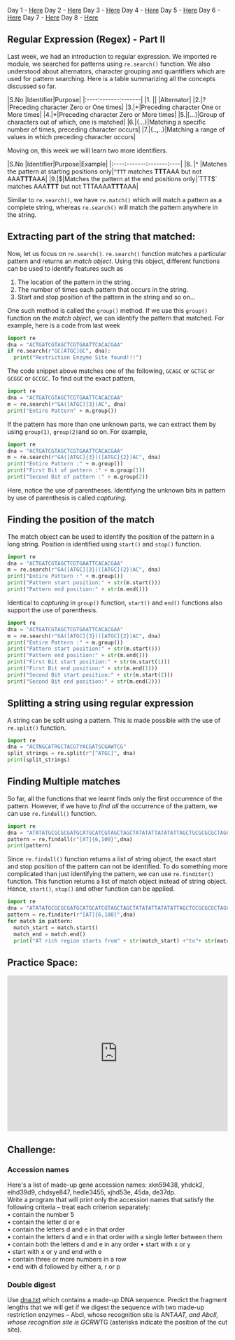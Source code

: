 Day 1 - [Here](https://rameshbalan.github.io/Python-Course/Day1) 
Day 2 - [Here](https://rameshbalan.github.io/Python-Course/Day2) 
Day 3 - [Here](https://rameshbalan.github.io/Python-Course/Day3)
Day 4 - [Here](https://rameshbalan.github.io/Python-Course/Day4)
Day 5 - [Here](https://rameshbalan.github.io/Python-Course/Day5)
Day 6 - [Here](https://rameshbalan.github.io/Python-Course/Day6)
Day 7 - [Here](https://rameshbalan.github.io/Python-Course/Day7)
Day 8 - [Here](https://rameshbalan.github.io/Python-Course/Day8)

## Regular Expression (Regex) - Part II

Last week, we had an introduction to regular expression. We imported re module, we searched for patterns using `re.search()` function. We also understood about alternators, character grouping and quantifiers which are used for pattern searching. Here is a table summarizing all the concepts discussed so far.

|S.No |Identifier|Purpose|
|:----:-------:-------|
|1.   |&#x7c; |Alternator|
|2.|?|Preceding character Zero or One times|
|3.|+|Preceding character One or More times|
|4.|*|Preceding character Zero or More times|
|5.|[...]|Group of characters out of which, one is matched|
|6.|{...}|Matching a specific number of times, preceding character occurs|
|7.|{..**,**..}|Matching a range of values in which preceding character occurs|

Moving on, this week we will learn two more identifiers.

|S.No |Identifier|Purpose|Example|
|:----:-------:-------:----|
|8.   |^ |Matches the pattern at starting positions only|`^TTT` matches **TTT**AAA but not AAA**TTT**AAA|
|9.|$|Matches the pattern at the end positions only|`TTT$` matches AAA**TTT** but not TTTAAAA**TTT**AAA|

Similar to `re.search()`, we have `re.match()` which will match a pattern as a complete string, whereas `re.search()` will match the pattern anywhere in the string.

## Extracting part of the string that matched:

Now, let us focus on `re.search()`. `re.search()` function matches a particular pattern and returns an *match object*. Using this object, different functions can be used to identify features such as  
1. The location of the pattern in the string.
2. The number of times each pattern that occurs in the string.
3. Start and stop position of the pattern in the string and so on...

One such method is called the `group()` method. If we use this `group()` function on the  *match object*, we can identify the pattern that matched. For example, here is a code from last week

```python
import re
dna = "ACTGATCGTAGCTCGTGAATTCACACGAA"
if re.search(r"GC[ATGC]GC", dna):
  print("Restriction Enzyme Site found!!!")
```

The code snippet above matches one of the following, `GCAGC` or `GCTGC` or `GCGGC` or `GCCGC`. To find out the exact pattern,

```python
import re
dna = "ACTGATCGTAGCTCGTGAATTCACACGAA"
m = re.search(r"GA([ATGC]{3})AC", dna)
print("Entire Pattern" + m.group())
```
If the pattern has more than one unknown parts, we can extract them by using `group(1)`, `group(2)`and so on. For example,

```python
import re
dna = "ACTGATCGTAGCTCGTGAATTCACACGAA"
m = re.search(r"GA([ATGC]{3})([ATGC]{2})AC", dna)
print("Entire Pattern :" + m.group())
print("First Bit of pattern :" + m.group(1))
print("Second Bit of pattern :" + m.group(2))
```

Here, notice the use of parentheses. Identifying the unknown bits in pattern by use of parenthesis is called *capturing*.

## Finding the position of the match
The match object can be used to identify the position of the pattern in a long string. Position is identified using `start()` and `stop()` function.

```python
import re
dna = "ACTGATCGTAGCTCGTGAATTCACACGAA"
m = re.search(r"GA([ATGC]{3})([ATGC]{2})AC", dna)
print("Entire Pattern :" + m.group())
print("Pattern start position:" + str(m.start()))
print("Pattern end position:" + str(m.end()))
```

Identical to *capturing* in `group()` function, `start()` and `end()` functions also support the use of parenthesis.

```python
import re
dna = "ACTGATCGTAGCTCGTGAATTCACACGAA"
m = re.search(r"GA([ATGC]{3})([ATGC]{2})AC", dna)
print("Entire Pattern :" + m.group())
print("Pattern start position:" + str(m.start()))
print("Pattern end position:" + str(m.end()))
print("First Bit start position:" + str(m.start(1)))
print("First Bit end position:" + str(m.end(1)))
print("Second Bit start position:" + str(m.start(2)))
print("Second Bit end position:" + str(m.end(2)))
```

## Splitting a string using regular expression
A string can be split using a pattern. This is made possible with the use of `re.split()` function.

```python
import re
dna = "ACTNGCATRGCTACGTYACGATSCGAWTCG"
split_strings = re.split(r"[^ATGC]", dna)
print(split_strings)
```

## Finding Multiple matches

So far, all the functions that we learnt finds only the first occurrence of the pattern. However, if we have to *find all* the occurrence of the pattern, we can use `re.findall()` function.

```python
import re
dna = "ATATATGCGCGCGATGCATGCATCGTAGCTAGCTATATATTATATATTAGCTGCGCGCGCTAGCTAGATTACCTAGCTAGCATCGTATATATATATCGCTAGCTACTACT"
pattern = re.findall(r"[AT]{6,100}",dna)
print(pattern)
```
Since `re.findall()` function returns a list of string object, the exact start and stop position of the pattern can not be identified. To do something more complicated than just identifying the pattern, we can use `re.finditer()` function. This function returns a list of match object instead of string object. Hence, `start()`, `stop()` and other function can be applied.

```python
import re
dna = "ATATATGCGCGCGATGCATGCATCGTAGCTAGCTATATATTATATATTAGCTGCGCGCGCTAGCTAGATTACCTAGCTAGCATCGTATATATATATCGCTAGCTACTACT"
pattern = re.finditer(r"[AT]{6,100}",dna)
for match in pattern:
  match_start = match.start()
  match_end = match.end()
  print("AT rich region starts from" + str(match_start) +"to"+ str(match_end))
```

## Practice Space:

<iframe src="https://trinket.io/embed/python3/ef42646a7d" width="100%" height="356" frameborder="0" marginwidth="0" marginheight="0" allowfullscreen></iframe>

## Challenge:
### Accession names
Here's a list of made-up gene accession names:
xkn59438, yhdck2, eihd39d9, chdsye847, hedle3455, xjhd53e, 45da, de37dp.  
Write a program that will print only the accession names that satisfy the following criteria – treat each criterion separately:  
• contain the number 5  
• contain the letter d or e  
• contain the letters d and e in that order  
• contain the letters d and e in that order with a single letter between them  
• contain both the letters d and e in any order
• start with x or y  
• start with x or y and end with e  
• contain three or more numbers in a row  
• end with d followed by either a, r or p  

### Double digest
Use [dna.txt](dna_sequence.txt) which contains a made-up DNA sequence. Predict the fragment lengths that we will get if we digest the sequence with two made-up restriction enzymes – AbcI, whose recognition site is ANT*AAT, and AbcII, whose recognition site is GCRW*TG (asterisks indicate the position of the cut site).
